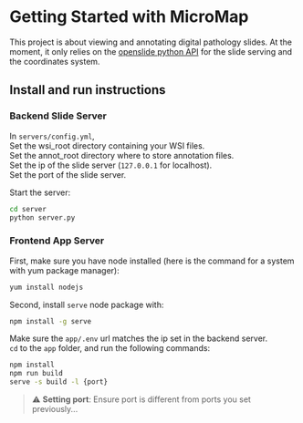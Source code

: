 # Getting Started with MicroMap

This project is about viewing and annotating digital pathology slides. At the moment, it only relies on the [openslide python API](https://openslide.org/) for the slide serving and the coordinates system.

## Install and run instructions

### Backend Slide Server

In `servers/config.yml`,\
Set the wsi_root directory containing your WSI files.\
Set the annot_root directory where to store annotation files.\
Set the ip of the slide server (`127.0.0.1` for localhost).\
Set the port of the slide server.

Start the server:
```bash
cd server
python server.py
```

### Frontend App Server

First, make sure you have node installed (here is the command for a system with yum package manager):
```bash
yum install nodejs
```

Second, install `serve` node package with:
```bash
npm install -g serve
```

Make sure the `app/.env` url matches the ip set in the backend server.\
`cd` to the `app` folder, and run the following commands:
``` bash
npm install
npm run build
serve -s build -l {port}
```

> :warning: **Setting port**: Ensure port is different from ports you set previously...
